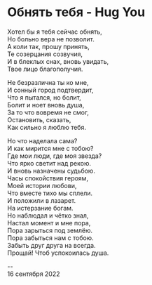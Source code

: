 # Обнять тебя - Hug You

Хотел бы я тебя сейчас обнять, \
Но больно вера не позволит. \
А коли так, прошу принять, \
Те созерцания созвучия, \
И в блеклых снах, вновь увидать, \
Твое лицо благополучия.

Не безразлична ты ко мне, \
И сонный город подтвердит, \
Что я пытался, но болит, \
Болит и ноет вновь душа, \
За то что вовремя не смог, \
Остановить, сказать, \
Как сильно я люблю тебя.

Но что наделала сама? \
И как мирится мне с тобою? \
Где мои люди, где моя звезда? \
Что ярко светит над рекою. \
И вновь назначены судьбою. \
Часы спокойствия героям, \
Моей истории любови, \
Что вместе тихо мы сплели. \
И положили в лазарет. \
На истерзание богам. \
Но наблюдал и чётко знал, \
Настал момент и мне пора, \
Пора зарыться под землёю. \
Пора забыться нам с тобою. \
Забыть друг друга на всегда. \
Прощай! Чтоб успокоилась душа.

\--\
16 сентября 2022

